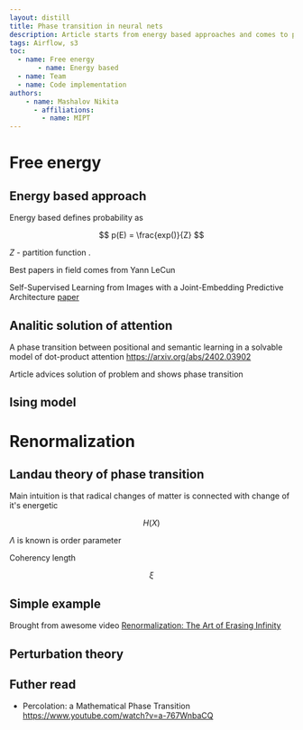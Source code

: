 ```yaml
---
layout: distill
title: Phase transition in neural nets
description: Article starts from energy based approaches and comes to phase transition
tags: Airflow, s3
toc:
  - name: Free energy
       - name: Energy based
  - name: Team 
  - name: Code implementation
authors:
    - name: Mashalov Nikita
      - affiliations:
        - name: MIPT
---
```


# Free energy


## Energy based approach 

Energy based defines probability as

$$
    p(E) = \frac{exp()}{Z}
$$


$Z$ - partition function .

Best papers in field comes from Yann LeCun

Self-Supervised Learning from Images with a Joint-Embedding Predictive Architecture [paper](https://arxiv.org/abs/2301.08243)

## Analitic solution of attention 

A phase transition between positional and semantic learning in a solvable model of dot-product attention
https://arxiv.org/abs/2402.03902


Article advices solution of problem and shows phase transition




## Ising model



# Renormalization

## Landau theory of phase transition

Main intuition is that radical changes of matter is connected with change of it's energetic 


$$
    H(X)
$$

$\Lambda$ is known is order parameter 

Coherency length

$$
    \xi 
$$



## Simple example

Brought from awesome video [Renormalization: The Art of Erasing Infinity](https://www.youtube.com/watch?v=0OQ7BhlfAJY&t=872s)




## Perturbation theory


## Futher read

- Percolation: a Mathematical Phase Transition https://www.youtube.com/watch?v=a-767WnbaCQ
